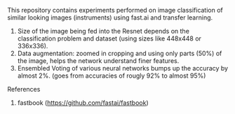 This repository contains experiments performed on image classification of similar looking images (instruments) using fast.ai and transfer learning.

1. Size of the image being fed into the Resnet depends on the classification problem and dataset (using sizes like 448x448 or 336x336).
2. Data augmentation: zoomed in cropping and using only parts (50%) of the image, helps the network understand finer features.
3. Ensembled Voting of various neural networks bumps up the accuracy by almost 2%. (goes from accuracies of rougly 92% to almost 95%)

References
1. fastbook (https://github.com/fastai/fastbook)